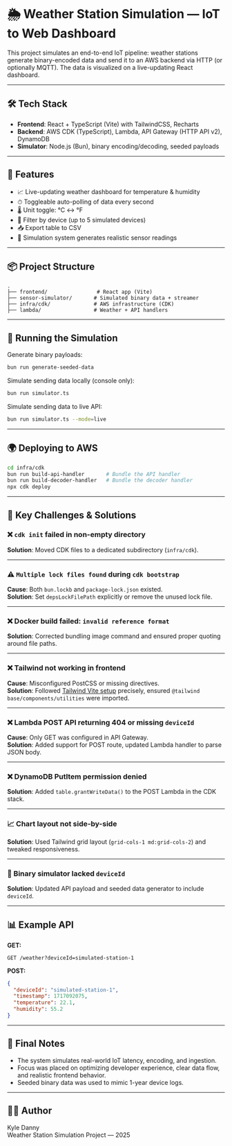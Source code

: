 # 🌦️ Weather Station Simulation — IoT to Web Dashboard

This project simulates an end-to-end IoT pipeline: weather stations generate binary-encoded data and send it to an AWS backend via HTTP (or optionally MQTT). The data is visualized on a live-updating React dashboard.

---

## 🛠 Tech Stack

- **Frontend**: React + TypeScript (Vite) with TailwindCSS, Recharts
- **Backend**: AWS CDK (TypeScript), Lambda, API Gateway (HTTP API v2), DynamoDB
- **Simulator**: Node.js (Bun), binary encoding/decoding, seeded payloads

---

## 🔧 Features

- 📈 Live-updating weather dashboard for temperature & humidity
- ⏱ Toggleable auto-polling of data every second
- 🌡 Unit toggle: °C ↔ °F
- 🧭 Filter by device (up to 5 simulated devices)
- 📥 Export table to CSV
- 🧪 Simulation system generates realistic sensor readings

---

## 📦 Project Structure

```
.
├── frontend/                # React app (Vite)
├── sensor-simulator/       # Simulated binary data + streamer
├── infra/cdk/              # AWS infrastructure (CDK)
├── lambda/                 # Weather + API handlers
```

---

## 🧪 Running the Simulation

Generate binary payloads:

```bash
bun run generate-seeded-data
```

Simulate sending data locally (console only):

```bash
bun run simulator.ts
```

Simulate sending data to live API:

```bash
bun run simulator.ts --mode=live
```

---

## 🌍 Deploying to AWS

```bash
cd infra/cdk
bun run build-api-handler       # Bundle the API handler
bun run build-decoder-handler   # Bundle the decoder handler
npx cdk deploy
```

---

## 🚩 Key Challenges & Solutions

### ❌ `cdk init` failed in non-empty directory

**Solution**: Moved CDK files to a dedicated subdirectory (`infra/cdk`).

---

### ⚠️ `Multiple lock files found` during `cdk bootstrap`

**Cause**: Both `bun.lockb` and `package-lock.json` existed.  
**Solution**: Set `depsLockFilePath` explicitly or remove the unused lock file.

---

### ❌ Docker build failed: `invalid reference format`

**Solution**: Corrected bundling image command and ensured proper quoting around file paths.

---

### ❌ Tailwind not working in frontend

**Cause**: Misconfigured PostCSS or missing directives.  
**Solution**: Followed [Tailwind Vite setup](https://tailwindcss.com/docs/installation/using-vite) precisely, ensured `@tailwind base/components/utilities` were imported.

---

### ❌ Lambda POST API returning 404 or missing `deviceId`

**Cause**: Only GET was configured in API Gateway.  
**Solution**: Added support for POST route, updated Lambda handler to parse JSON body.

---

### ❌ DynamoDB PutItem permission denied

**Solution**: Added `table.grantWriteData()` to the POST Lambda in the CDK stack.

---

### 📈 Chart layout not side-by-side

**Solution**: Used Tailwind grid layout (`grid-cols-1 md:grid-cols-2`) and tweaked responsiveness.

---

### 🧪 Binary simulator lacked `deviceId`

**Solution**: Updated API payload and seeded data generator to include `deviceId`.

---

## 📊 Example API

**GET:**

```
GET /weather?deviceId=simulated-station-1
```

**POST:**

```json
{
  "deviceId": "simulated-station-1",
  "timestamp": 1717092075,
  "temperature": 22.1,
  "humidity": 55.2
}
```

---

## 🧠 Final Notes

- The system simulates real-world IoT latency, encoding, and ingestion.
- Focus was placed on optimizing developer experience, clear data flow, and realistic frontend behavior.
- Seeded binary data was used to mimic 1-year device logs.

---

## 👨‍💻 Author

Kyle Danny  
Weather Station Simulation Project — 2025
